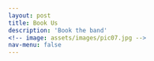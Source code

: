 ```yaml
---
layout: post
title: Book Us
description: 'Book the band'
<!-- image: assets/images/pic07.jpg -->
nav-menu: false
---
```


